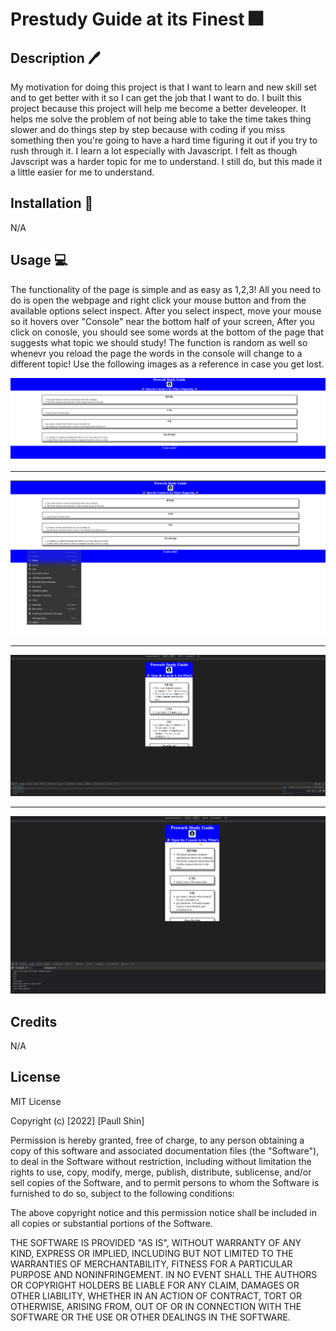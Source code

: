 # Prestudy Guide at its Finest 🎆

## Description 🖊️

My motivation for doing this project is that I want to learn and new skill set and to get better with it so I can get the job that I want to do. I built this project because this project will help me become a better develeoper. It helps me solve the problem of not being able to take the time takes thing slower and do things step by step because with coding if you miss something then you're going to have a hard time figuring it out if you try to rush through it. I learn a lot especially with Javascript. I felt as though Javscript was a harder topic for me to understand. I still do, but this made it a little easier for me to understand.

## Installation 🔧

N/A


## Usage 💻

The functionality of the page is simple and as easy as 1,2,3! All you need to do is open the webpage and right click your mouse button and from the available options select inspect. After you select inspect, move your mouse so it hovers over "Console" near the bottom half of your screen, After you click on conosle, you should see some words at the bottom of the page that suggests what topic we should study! The function is random as well so whenevr you reload the page the words in the console will change to a different topic! Use the following images as a reference in case you get lost. 

![screenshots](./assets/images/Screenshot%202022-10-30%2020.33.35.png) 

<hr>

![screenshots](./assets/images/Screenshot%202022-10-30%2020.33.52.png) 

<hr>

![screenshots](./assets/images/Screenshot%202022-10-30%2020.33.59.png) 

<hr>

![screenshots](./assets/images/Screenshot%202022-10-30%2020.34.05.png) 



## Credits

N/A

## License

MIT License

Copyright (c) [2022] [Paull Shin]

Permission is hereby granted, free of charge, to any person obtaining a copy
of this software and associated documentation files (the "Software"), to deal
in the Software without restriction, including without limitation the rights
to use, copy, modify, merge, publish, distribute, sublicense, and/or sell
copies of the Software, and to permit persons to whom the Software is
furnished to do so, subject to the following conditions:

The above copyright notice and this permission notice shall be included in all
copies or substantial portions of the Software.

THE SOFTWARE IS PROVIDED "AS IS", WITHOUT WARRANTY OF ANY KIND, EXPRESS OR
IMPLIED, INCLUDING BUT NOT LIMITED TO THE WARRANTIES OF MERCHANTABILITY,
FITNESS FOR A PARTICULAR PURPOSE AND NONINFRINGEMENT. IN NO EVENT SHALL THE
AUTHORS OR COPYRIGHT HOLDERS BE LIABLE FOR ANY CLAIM, DAMAGES OR OTHER
LIABILITY, WHETHER IN AN ACTION OF CONTRACT, TORT OR OTHERWISE, ARISING FROM,
OUT OF OR IN CONNECTION WITH THE SOFTWARE OR THE USE OR OTHER DEALINGS IN THE
SOFTWARE.

